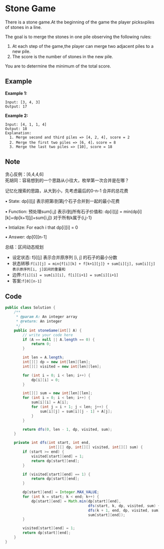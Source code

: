 # Stone Game

There is a stone game.At the beginning of the game the player picks`n`piles of stones in a line.

The goal is to merge the stones in one pile observing the following rules:

1. At each step of the game,the player can merge two adjacent piles to a new pile.
2. The score is the number of stones in the new pile.

You are to determine the minimum of the total score.

## Example

**Example 1:**

```
Input: [3, 4, 3]
Output: 17
```

**Example 2:**

```
Input: [4, 1, 1, 4]
Output: 18
Explanation:
  1. Merge second and third piles => [4, 2, 4], score = 2
  2. Merge the first two piles => [6, 4]，score = 8
  3. Merge the last two piles => [10], score = 18
```

## Note

贪心反例：\[6,4,4,6]\
死胡同：容易想到的一个思路从小往大，枚举第一次合并是在哪？

记忆化搜索的思路，从大到小，先考虑最后的0-n-1 合并的总花费

• State: dp\[i]\[j] 表示把第i到第j个石子合并到一起的最小花费

• Function: 预处理sum\[i,j] 表示i到j所有石子价值和: dp\[i]\[j] = min(dp\[i]\[k]+dp\[k+1]\[j]+sum\[i,j]) 对于所有k属于{i,j-1}

• Intialize: For each i that dp\[i]\[i] = 0

• Answer: dp\[0]\[n-1]

总结：区间动态规划

* 设定状态: f\[i]\[j] 表示合并原序列 \[i, j] 的石子的最小分数
* 状态转移:`f[i][j] = min{f[i][k] + f[k+1][j]} + sum[i][j], sum[i][j] 表示原序列[i, j]区间的重量和`
* 边界:`f[i][i] = sum[i][i], f[i][i+1] = sum[i][i+1]`
* 答案:`f[0][n-1]`

## Code

```java
public class Solution {
    /**
     * @param A: An integer array
     * @return: An integer
     */
    public int stoneGame(int[] A) {
        // write your code here
        if (A == null || A.length == 0) {
            return 0;
        }

        int len = A.length;
        int[][] dp = new int[len][len];
        int[][] visited = new int[len][len];

        for (int i = 0; i < len; i++) {
            dp[i][i] = 0;
        }

        int[][] sum = new int[len][len];
        for (int i = 0; i < len; i++) {
            sum[i][i] = A[i];
            for (int j = i + 1; j < len; j++) {
                sum[i][j] = sum[i][j - 1] + A[j];
            }
        }

        return dfs(0, len - 1, dp, visited, sum);
    }

    private int dfs(int start, int end, 
                    int[][] dp, int[][] visited, int[][] sum) {
        if (start >= end) {
            visited[start][end] = 1;
            return dp[start][end];
        }                    

        if (visited[start][end] == 1) {
            return dp[start][end];
        }

        dp[start][end] = Integer.MAX_VALUE;
        for (int k = start; k < end; k++) {
            dp[start][end] = Math.min(dp[start][end], 
                                      dfs(start, k, dp, visited, sum) +
                                      dfs(k + 1, end, dp, visited, sum) +
                                      sum[start][end]);
        }

        visited[start][end] = 1;
        return dp[start][end];
    }
}
```
